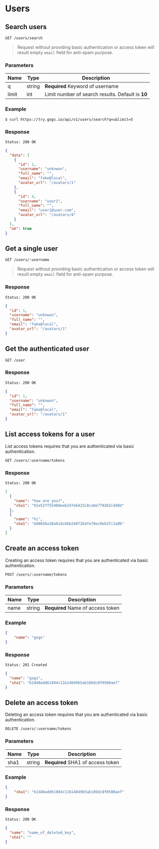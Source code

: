 # Users

## Search users

```
GET /users/search
```

> Request without providing basic authentication or access token will result empty `email` field for anti-spam purpose.

### Parameters

|Name|Type|Description|
|----|----|-----------|
|q|string|**Required** Keyword of username|
|limit|int|Limit number of search results. Default is **10**|

### Example

```
$ curl https://try.gogs.io/api/v1/users/search?q=u&limit=5
```

### Response

```
Status: 200 OK
```
```json
{
  "data": [
    {
      "id": 1,
      "username": "unknwon",
      "full_name": "",
      "email": "fake@local",
      "avatar_url": "/avatars/1"
    },
    {
      "id": 4,
      "username": "user1",
      "full_name": "",
      "email": "user1@user.com",
      "avatar_url": "/avatars/4"
    }
  ],
  "ok": true
}
```

## Get a single user

```
GET /users/:username
```

> Request without providing basic authentication or access token will result empty `email` field for anti-spam purpose.

### Response

```
Status: 200 OK
```
```json
{
  "id": 1,
  "username": "unknwon",
  "full_name": "",
  "email": "fake@local",
  "avatar_url": "/avatars/1"
}
```

## Get the authenticated user

```
GET /user
```

### Response

```
Status: 200 OK
```
```json
{
  "id": 1,
  "username": "unknwon",
  "full_name": "",
  "email": "fake@local",
  "avatar_url": "/avatars/1"
}
```

## List access tokens for a user

List access tokens requires that you are authenticated via basic authentication.

```
GET /users/:username/tokens
```

### Response

```
Status: 200 OK
```
```json
[
  {
    "name": "how are you?",
    "sha1": "91e52ff55460eeb247e6423c8ca6e770263cdd8d"
  },
  {
    "name": "hi",
    "sha1": "dd8b56a38a61dc6bb240f2b4fe78ec0eb3fc2a0b"
  }
]
```

## Create an access token

Creating an access token requires that you are authenticated via basic authentication.

```
POST /users/:username/tokens
```

### Parameters

|Name|Type|Description|
|----|----|-----------|
|name|string|**Required** Name of access token|

### Example

```json
{
    "name": "gogs"
}
```

### Response

```
Status: 201 Created
```
```json
{
  "name": "gogs",
  "sha1": "61d40add61894c11b14049b5ab189dc8f0500aef"
}
```

## Delete an access token

Deleting an access token requires that you are authenticated via basic authentication.

```
DELETE /users/:username/tokens
```

### Parameters

|Name|Type|Description|
|----|----|-----------|
|sha1|string|**Required** SHA1 of access token|

### Example

```json
{
    "sha1": "61d40add61894c11b14049b5ab189dc8f0500aef"
}
```

### Response

```
Status: 200 OK
```
```json
{
  "name": "name_of_deleted_key",
  "sha1": ""
}
```
